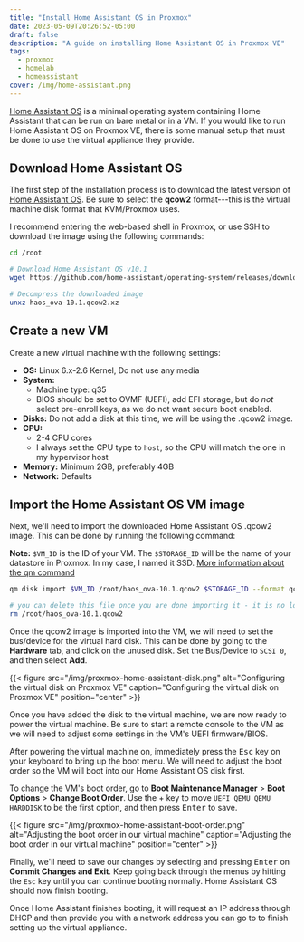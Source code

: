 ```yaml
---
title: "Install Home Assistant OS in Proxmox"
date: 2023-05-09T20:26:52-05:00
draft: false
description: "A guide on installing Home Assistant OS in Proxmox VE"
tags:
  - proxmox
  - homelab
  - homeassistant
cover: /img/home-assistant.png
---
```


[Home Assistant OS][hass] is a minimal operating system containing Home
Assistant that can be run on bare metal or in a VM. If you would like to run
Home Assistant OS on Proxmox VE, there is some manual setup that must be done
to use the virtual appliance they provide.

## Download Home Assistant OS

The first step of the installation process is to download the latest version of
[Home Assistant OS][hassvm]. Be sure to select the **qcow2** format---this is
the virtual machine disk format that KVM/Proxmox uses.

I recommend entering the web-based shell in Proxmox, or use SSH to download the
image using the following commands:

```bash
cd /root

# Download Home Assistant OS v10.1
wget https://github.com/home-assistant/operating-system/releases/download/10.1/haos_ova-10.1.qcow2.xz

# Decompress the downloaded image
unxz haos_ova-10.1.qcow2.xz
```

## Create a new VM

Create a new virtual machine with the following settings:

* **OS:** Linux 6.x-2.6 Kernel, Do not use any media
* **System:** 
  * Machine type: q35
  * BIOS should be set to OVMF (UEFI), add EFI storage, but do *not* select 
    pre-enroll keys, as we do not want secure boot enabled.
* **Disks:** Do not add a disk at this time, we will be using the .qcow2 image.
* **CPU:**
  * 2-4 CPU cores
  * I always set the CPU type to `host`, so the CPU will match the one in my 
    hypervisor host
* **Memory:** Minimum 2GB, preferably 4GB
* **Network:** Defaults

## Import the Home Assistant OS VM image

Next, we'll need to import the downloaded Home Assistant OS .qcow2 image. This
can be done by running the following command:

**Note:** `$VM_ID` is the ID of your VM. The `$STORAGE_ID` will be the name of
your datastore in Proxmox. In my case, I named it SSD.
[More information about the qm command][qm]

```bash
qm disk import $VM_ID /root/haos_ova-10.1.qcow2 $STORAGE_ID --format qcow2

# you can delete this file once you are done importing it - it is no longer needed
rm /root/haos_ova-10.1.qcow2
```

Once the qcow2 image is imported into the VM, we will need to set the bus/device
for the virtual hard disk. This can be done by going to the **Hardware** tab,
and click on the unused disk. Set the Bus/Device to `SCSI 0`, and then select
**Add**. 

{{< figure
  src="/img/proxmox-home-assistant-disk.png"
  alt="Configuring the virtual disk on Proxmox VE"
  caption="Configuring the virtual disk on Proxmox VE"
  position="center" >}}

Once you have added the disk to the virtual machine, we are now ready to power
the virtual machine. Be sure to start a remote console to the VM as we will need
to adjust some settings in the VM's UEFI firmware/BIOS.

After powering the virtual machine on, immediately press the <kbd>Esc</kbd> key
on your keyboard to bring up the boot menu. We will need to adjust the boot
order so the VM will boot into our Home Assistant OS disk first.

To change the VM's boot order, go to **Boot Maintenance Manager** >
**Boot Options** > **Change Boot Order**. Use the + key to move
`UEFI QEMU QEMU HARDDISK` to be the first option, and then press
<kbd>Enter</kbd> to save.

{{< figure
  src="/img/proxmox-home-assistant-boot-order.png"
  alt="Adjusting the boot order in our virtual machine"
  caption="Adjusting the boot order in our virtual machine"
  position="center" >}}


Finally, we'll need to save our changes by selecting and pressing <kbd>Enter</kbd>
on **Commit Changes and Exit**. Keep going back through the menus by hitting 
the `Esc` key until you can continue booting normally. Home Assistant OS should
now finish booting.

Once Home Assistant finishes booting, it will request an IP address through
DHCP and then provide you with a network address you can go to to finish setting
up the virtual appliance.

[hass]:https://www.home-assistant.io/installation/
[hassvm]:https://www.home-assistant.io/installation/linux
[qm]:https://pve.proxmox.com/pve-docs/qm.1.html
